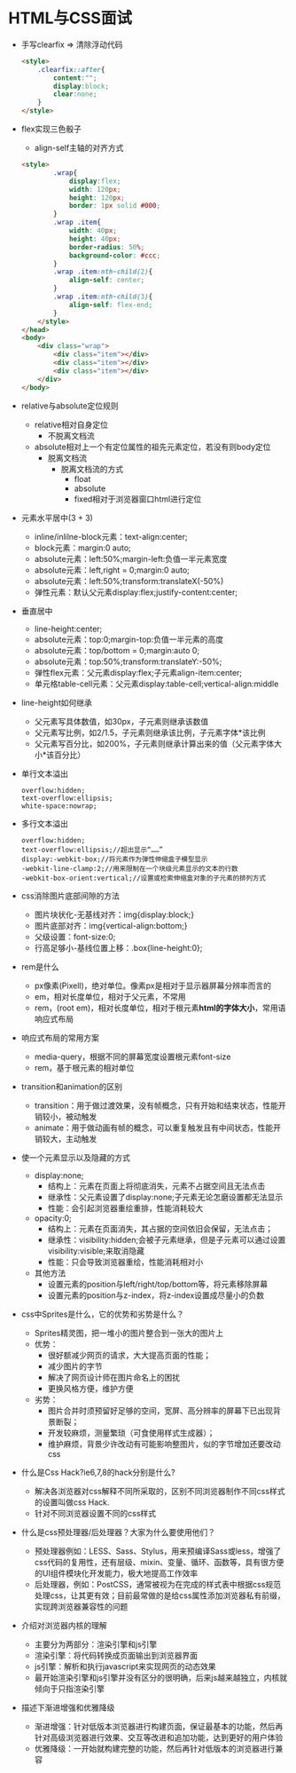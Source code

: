 # HTML与CSS面试

* 手写clearfix => 清除浮动代码

  ```html
  <style>
      .clearfix::after{
          content:"";
          display:block;
          clear:none;
      }
  </style>
  ```

* flex实现三色骰子

  * align-self主轴的对齐方式

  ```html
  <style>
          .wrap{
              display:flex;
              width: 120px;
              height: 120px;
              border: 1px solid #000;
          }
          .wrap .item{
              width: 40px;
              height: 40px;
              border-radius: 50%;
              background-color: #ccc;
          }
          .wrap .item:nth-child(2){
              align-self: center;
          }
          .wrap .item:nth-child(3){
              align-self: flex-end;
          }
      </style>
  </head>
  <body>
      <div class="wrap">
          <div class="item"></div>
          <div class="item"></div>
          <div class="item"></div>
      </div>
  </body>
  ```

* relative与absolute定位规则

  * relative相对自身定位
    * 不脱离文档流
  * absolute相对上一个有定位属性的祖先元素定位，若没有则body定位
    * 脱离文档流
      * 脱离文档流的方式
        * float
        * absolute
        * fixed相对于浏览器窗口html进行定位

* 元素水平居中(3 + 3)

  * inline/inlilne-block元素：text-align:center;
  * block元素：margin:0 auto;
  * absolute元素：left:50%;margin-left:负值一半元素宽度
  * absolute元素：left,right = 0;margin:0 auto;
  * absolute元素：left:50%;transform:translateX(-50%)
  * 弹性元素：默认父元素display:flex;justify-content:center;

* 垂直居中

  * line-height:center;
  * absolute元素：top:0;margin-top:负值一半元素的高度
  * absolute元素：top/bottom = 0;margin:auto 0;
  * absolute元素：top:50%;transform:translateY:-50%;
  * 弹性flex元素：父元素display:flex;子元素align-item:center;
  * 单元格table-cell元素：父元素display:table-cell;vertical-align:middle

* line-height如何继承

  * 父元素写具体数值，如30px，子元素则继承该数值
  * 父元素写比例，如2/1.5，子元素则继承该比例，子元素字体*该比例
  * 父元素写百分比，如200%，子元素则继承计算出来的值（父元素字体大小*该百分比）

* 单行文本溢出

  ```html1
  overflow:hidden;
  text-overflow:ellipsis;
  white-space:nowrap;
  ```

* 多行文本溢出

  ```
  overflow:hidden;
  text-overflow:ellipsis;//超出显示“……”
  display:-webkit-box;//将元素作为弹性伸缩盒子模型显示
  -webkit-line-clamp:2;//用来限制在一个块级元素显示的文本的行数
  -webkit-box-orient:vertical;//设置或检索伸缩盒对象的子元素的排列方式
  ```

* css消除图片底部间隙的方法
  * 图片块状化-无基线对齐：img{display:block;}
  * 图片底部对齐：img{vertical-align:bottom;}
  * 父级设置：font-size:0;
  * 行高足够小-基线位置上移：.box{line-height:0};
* rem是什么
  * px像素(Pixell)，绝对单位。像素px是相对于显示器屏幕分辨率而言的
  * em，相对长度单位，相对于父元素，不常用
  * rem，(root em)，相对长度单位，相对于根元素**html的字体大小**，常用语响应式布局
* 响应式布局的常用方案
  * media-query，根据不同的屏幕宽度设置根元素font-size
  * rem，基于根元素的相对单位
* transition和animation的区别
  * transition：用于做过渡效果，没有帧概念，只有开始和结束状态，性能开销较小，被动触发
  * animate：用于做动画有帧的概念，可以重复触发且有中间状态，性能开销较大，主动触发
* 使一个元素显示以及隐藏的方式
  * display:none;
    * 结构上：元素在页面上将彻底消失，元素不占据空间且无法点击
    * 继承性：父元素设置了display:none;子元素无论怎磨设置都无法显示
    * 性能：会引起浏览器重绘重排，性能消耗较大
  * opacity:0;
    * 结构上：元素在页面消失，其占据的空间依旧会保留，无法点击；
    * 继承性：visibility:hidden;会被子元素继承，但是子元素可以通过设置visibility:visible;来取消隐藏
    * 性能：只会导致浏览器重绘，性能消耗相对小
  * 其他方法
    * 设置元素的position与left/right/top/bottom等，将元素移除屏幕
    * 设置元素的position与z-index，将z-index设置成尽量小的负数
* css中Sprites是什么，它的优势和劣势是什么？
  * Sprites精灵图，把一堆小的图片整合到一张大的图片上
  * 优势：
    * 很好额减少网页的请求，大大提高页面的性能；
    * 减少图片的字节
    * 解决了网页设计师在图片命名上的困扰
    * 更换风格方便，维护方便
  * 劣势：
    * 图片合并时须预留好足够的空间，宽屏、高分辨率的屏幕下已出现背景断裂；
    * 开发较麻烦，测量繁琐（可食使用样式生成器）；
    * 维护麻烦，背景少许改动有可能影响整图片，似的字节增加还要改动css
* 什么是Css Hack?ie6,7,8的hack分别是什么?
  * 解决各浏览器对css解释不同所采取的，区别不同浏览器制作不同css样式的设置叫做css Hack.
  * 针对不同浏览器设置不同的css样式
* 什么是css预处理器/后处理器？大家为什么要使用他们？
  * 预处理器例如：LESS、Sass、Stylus，用来预编译Sass或less，增强了css代码的复用性，还有层级、mixin、变量、循环、函数等，具有很方便的UI组件模块化开发能力，极大地提高工作效率
  * 后处理器，例如：PostCSS，通常被视为在完成的样式表中根据css规范处理css，让其更有效；目前最常做的是给css属性添加浏览器私有前缀，实现跨浏览器兼容性的问题
* 介绍对浏览器内核的理解
  * 主要分为两部分：渲染引擎和js引擎
  * 渲染引擎：将代码转换成页面输出到浏览器界面
  * js引擎：解析和执行javascript来实现网页的动态效果
  * 最开始渲染引擎和js引擎并没有区分的很明确，后来js越来越独立，内核就倾向于只指渲染引擎
* 描述下渐进增强和优雅降级
  * 渐进增强：针对低版本浏览器进行构建页面，保证最基本的功能，然后再针对高级浏览器进行效果、交互等改进和追加功能，达到更好的用户体验
  * 优雅降级：一开始就构建完整的功能，然后再针对低版本的浏览器进行兼容